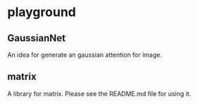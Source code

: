 # playground

## GaussianNet
An idea for generate an gaussian attention for image.

## matrix
A library for matrix. Please see the README.md file for using it.
